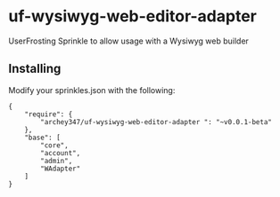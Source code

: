 # uf-wysiwyg-web-editor-adapter
UserFrosting Sprinkle to allow usage with a Wysiwyg web builder

## Installing

Modify your sprinkles.json with the following:

```
{
    "require": {
        "archey347/uf-wysiwyg-web-editor-adapter ": "~v0.0.1-beta"
    },
    "base": [
        "core",
        "account",
        "admin",
        "WAdapter"
    ]
}
```
